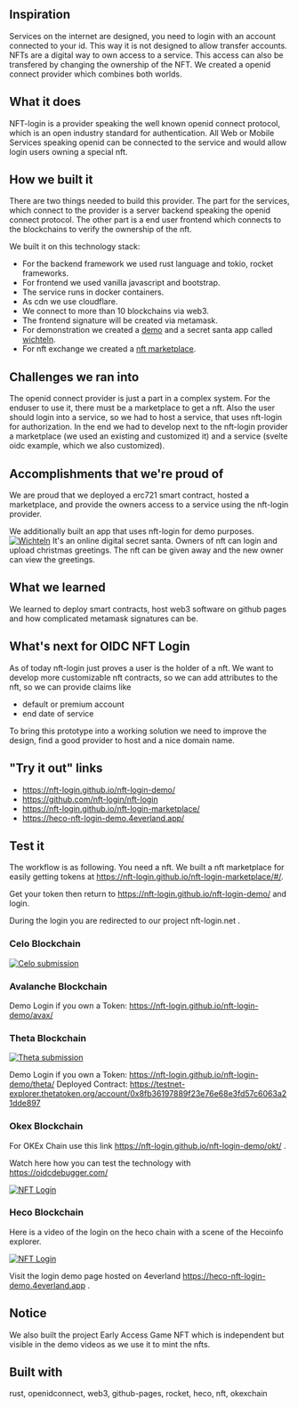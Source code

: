 ## Inspiration

Services on the internet are designed, you need to login with an account connected to your id.
This way it is not designed to allow transfer accounts.
NFTs are a digital way to own access to a service.
This access can also be transfered by changing the ownership of the NFT.
We created a openid connect provider which combines both worlds.

## What it does

NFT-login is a provider speaking the well known openid connect protocol, which is an open industry standard for authentication.
All Web or Mobile Services speaking openid can be connected to the service and
would allow login users owning a special nft.

## How we built it

There are two things needed to build this provider. The part for the services, which connect to the provider is a server backend speaking the openid connect protocol. The other part is a end user frontend which connects to the blockchains to verify the ownership of the nft.

We built it on this technology stack:

- For the backend framework we used rust language and tokio, rocket frameworks.
- For frontend we used vanilla javascript and bootstrap.
- The service runs in docker containers.
- As cdn we use cloudflare.
- We connect to more than 10 blockchains via web3.
- The frontend signature will be created via metamask.
- For demonstration we created a [demo](https://nft-login.github.io/nft-login-demo/) and a secret santa app called [wichteln](https://wichteln.nft-login.net/).
- For nft exchange we created a [nft marketplace](https://market.nft-login.net/).

## Challenges we ran into

The openid connect provider is just a part in a complex system.
For the enduser to use it, there must be a marketplace to get a nft.
Also the user should login into a service, so we had to host a service, that
uses nft-login for authorization. In the end we had to develop next to the nft-login provider a marketplace (we used an existing and customized it) and a service (svelte oidc example, which we also customized).

## Accomplishments that we're proud of

We are proud that we deployed a erc721 smart contract, hosted a marketplace,
and provide the owners access to a service using the nft-login provider.

We additionally built an app that uses nft-login for demo purposes.
[![Wichteln](https://img.youtube.com/vi/KHob6FXr33M/0.jpg)](https://www.youtube.com/watch?v=KHob6FXr33M)
It's an online digital secret santa. Owners of nft can login and upload christmas greetings.
The nft can be given away and the new owner can view the greetings.

## What we learned

We learned to deploy smart contracts, host web3 software on github pages and
how complicated metamask signatures can be.

## What's next for OIDC NFT Login

As of today nft-login just proves a user is the holder of a nft.
We want to develop more customizable nft contracts, so we can add attributes to the nft, so we can provide claims like

- default or premium account
- end date of service

To bring this prototype into a working solution we need to improve the design, find a good provider to host and a nice domain name.

## "Try it out" links

- https://nft-login.github.io/nft-login-demo/
- https://github.com/nft-login/nft-login
- https://nft-login.github.io/nft-login-marketplace/
- https://heco-nft-login-demo.4everland.app/

## Test it

The workflow is as following. You need a nft. We built a nft marketplace for easily getting tokens at https://nft-login.github.io/nft-login-marketplace/#/.

Get your token then return to https://nft-login.github.io/nft-login-demo/ and login.

During the login you are redirected to our project nft-login.net .

### Celo Blockchain

[![Celo submission](https://img.youtube.com/vi/USKg2Ik2zPI/0.jpg)](https://www.youtube.com/watch?v=USKg2Ik2zPI)

### Avalanche Blockchain

Demo Login if you own a Token: https://nft-login.github.io/nft-login-demo/avax/

### Theta Blockchain

[![Theta submission](https://img.youtube.com/vi/CQxntEkuZXc/0.jpg)](https://www.youtube.com/watch?v=CQxntEkuZXc)

Demo Login if you own a Token: https://nft-login.github.io/nft-login-demo/theta/
Deployed Contract: https://testnet-explorer.thetatoken.org/account/0x8fb36197889f23e76e68e3fd57c6063a21dde897

### Okex Blockchain

For OKEx Chain use this link https://nft-login.github.io/nft-login-demo/okt/ .

Watch here how you can test the technology with https://oidcdebugger.com/

[![NFT Login](https://img.youtube.com/vi/FZpdX5LvDoY/0.jpg)](https://www.youtube.com/watch?v=FZpdX5LvDoY)

### Heco Blockchain

Here is a video of the login on the heco chain with a scene of the Hecoinfo explorer.

[![NFT Login](https://img.youtube.com/vi/-Zhz4o2dfaY/0.jpg)](https://www.youtube.com/watch?v=-Zhz4o2dfaY)

Visit the login demo page hosted on 4everland https://heco-nft-login-demo.4everland.app .

## Notice

We also built the project Early Access Game NFT which is independent but visible in the demo videos as we use it to mint the nfts.

## Built with

rust, openidconnect, web3, github-pages, rocket, heco, nft, okexchain
